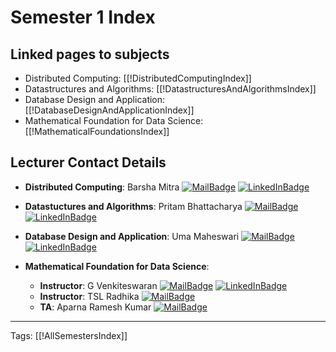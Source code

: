 # Semester 1 Index

## Linked pages to subjects
- Distributed Computing: [[!DistributedComputingIndex]]
- Datastructures and Algorithms: [[!DatastructuresAndAlgorithmsIndex]]
- Database Design and Application: [[!DatabaseDesignAndApplicationIndex]]
- Mathematical Foundation for Data Science: [[!MathematicalFoundationsIndex]]

## Lecturer Contact Details

-  **Distributed Computing**: Barsha Mitra 
	[![MailBadge](https://img.shields.io/badge/-barsha.mitra@hyderabad.bits--pilani.ac.in-EA4335?style=for-the-badge&logo=gmail&logoColor=white)](mailto:barsha.mitra@hyderabad.bits-pilani.ac.in) [![LinkedInBadge](https://img.shields.io/badge/-barsha--mitra-0e76a8?style=for-the-badge&logo=linkedin&logoColor=white)](https://www.linkedin.com/in/barsha-mitra-8b6351139)

- **Datastuctures and Algorithms**: Pritam Bhattacharya 
	[![MailBadge](https://img.shields.io/badge/-pritamb@goa.bits--pilani.ac.in-EA4335?style=for-the-badge&logo=gmail&logoColor=white)](mailto:pritamb@goa.bits-pilani.ac.in) [![LinkedInBadge](https://img.shields.io/badge/-pritamb-0e76a8?style=for-the-badge&logo=linkedin&logoColor=white)](https://www.linkedin.com/in/pritamb-1987)

- **Database Design and Application**: Uma Maheswari 
	[![MailBadge](https://img.shields.io/badge/-umamaheswaris@wilp.bits--pilani.ac.in-EA4335?style=for-the-badge&logo=gmail&logoColor=white)](mailto:umamaheswaris@wilp.bits-pilani.ac.in) [![LinkedInBadge](https://img.shields.io/badge/-uma--maheswari-0e76a8?style=for-the-badge&logo=linkedin&logoColor=white)](https://www.linkedin.com/in/uma-maheswari-621b8852)
	
- **Mathematical Foundation for Data Science**: 
	- **Instructor**: G Venkiteswaran
  	[![MailBadge](https://img.shields.io/badge/-gvenki@pilani.bits--pilani.ac.in-EA4335?style=for-the-badge&logo=gmail&logoColor=white)](mailto:gvenki@pilani.bits-pilani.ac.in) [![LinkedInBadge](https://img.shields.io/badge/-venkiteswaran--g-0e76a8?style=for-the-badge&logo=linkedin&logoColor=white)](https://www.linkedin.com/in/venkiteswaran-g-9506a525/)
	- **Instructor**: TSL Radhika 
	[![MailBadge](https://img.shields.io/badge/-radhikatsl@wilp.bits--pilani.ac.in-EA4335?style=for-the-badge&logo=gmail&logoColor=white)](mailto:radhikatsl@wilp.bits-pilani.ac.in)
	- **TA**: Aparna Ramesh Kumar
  	[![MailBadge](https://img.shields.io/badge/-arkumar@pilani.bits--pilani.ac.in-EA4335?style=for-the-badge&logo=gmail&logoColor=white)](mailto:arkumar@pilani.bits-pilani.ac.in)
	
---
Tags: [[!AllSemestersIndex]]